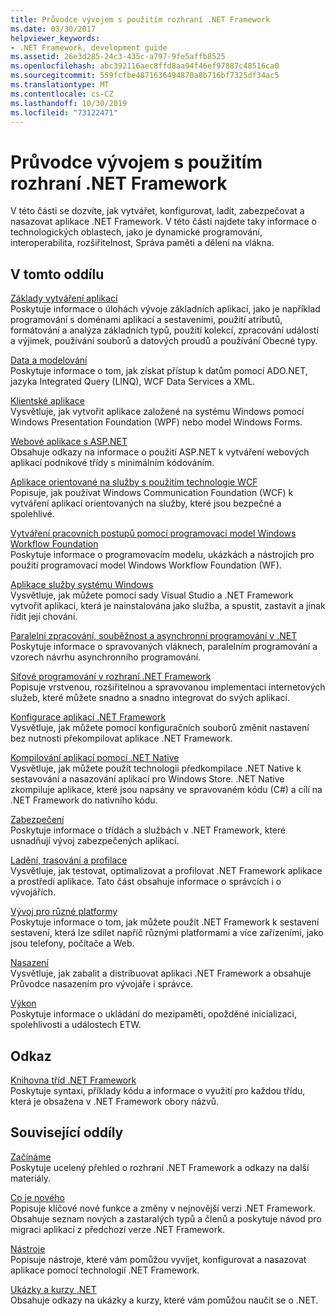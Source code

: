 ```yaml
---
title: Průvodce vývojem s použitím rozhraní .NET Framework
ms.date: 03/30/2017
helpviewer_keywords:
- .NET Framework, development guide
ms.assetid: 26e3d285-24c3-435c-a797-9fe5affb8525
ms.openlocfilehash: abc392116aec8ffd8aa94f46ef97887c48516ca0
ms.sourcegitcommit: 559fcfbe4871636494870a8b716bf7325df34ac5
ms.translationtype: MT
ms.contentlocale: cs-CZ
ms.lasthandoff: 10/30/2019
ms.locfileid: "73122471"
---
```

# <a name="net-framework-development-guide"></a>Průvodce vývojem s použitím rozhraní .NET Framework
V této části se dozvíte, jak vytvářet, konfigurovat, ladit, zabezpečovat a nasazovat aplikace .NET Framework. V této části najdete taky informace o technologických oblastech, jako je dynamické programování, interoperabilita, rozšiřitelnost, Správa paměti a dělení na vlákna.  
  
## <a name="in-this-section"></a>V tomto oddílu  
 [Základy vytváření aplikací](../standard/application-essentials.md)  
 Poskytuje informace o úlohách vývoje základních aplikací, jako je například programování s doménami aplikací a sestaveními, použití atributů, formátování a analýza základních typů, použití kolekcí, zpracování událostí a výjimek, používání souborů a datových proudů a používání Obecné typy.  
  
 [Data a modelování](./data/index.md)  
 Poskytuje informace o tom, jak získat přístup k datům pomocí ADO.NET, jazyka Integrated Query (LINQ), WCF Data Services a XML.  
  
 [Klientské aplikace](develop-client-apps.md)  
 Vysvětluje, jak vytvořit aplikace založené na systému Windows pomocí Windows Presentation Foundation (WPF) nebo model Windows Forms.  
  
 [Webové aplikace s ASP.NET](develop-web-apps-with-aspnet.md)  
 Obsahuje odkazy na informace o použití ASP.NET k vytváření webových aplikací podnikové třídy s minimálním kódováním.  
  
 [Aplikace orientované na služby s použitím technologie WCF](./wcf/index.md)  
 Popisuje, jak používat Windows Communication Foundation (WCF) k vytváření aplikací orientovaných na služby, které jsou bezpečné a spolehlivé.  
  
 [Vytváření pracovních postupů pomocí programovací model Windows Workflow Foundation](windows-workflow-foundation/index.md)     
 Poskytuje informace o programovacím modelu, ukázkách a nástrojích pro použití programovací model Windows Workflow Foundation (WF).  

 [Aplikace služby systému Windows](./windows-services/index.md)  
 Vysvětluje, jak můžete pomocí sady Visual Studio a .NET Framework vytvořit aplikaci, která je nainstalována jako služba, a spustit, zastavit a jinak řídit její chování.  
  
 [Paralelní zpracování, souběžnost a asynchronní programování v .NET](../standard/parallel-processing-and-concurrency.md)  
 Poskytuje informace o spravovaných vláknech, paralelním programování a vzorech návrhu asynchronního programování.  
  
 [Síťové programování v rozhraní .NET Framework](./network-programming/index.md)  
 Popisuje vrstvenou, rozšiřitelnou a spravovanou implementaci internetových služeb, které můžete snadno a snadno integrovat do svých aplikací.  
  
 [Konfigurace aplikací .NET Framework](configure-apps/index.md)    
 Vysvětluje, jak můžete pomocí konfiguračních souborů změnit nastavení bez nutnosti překompilovat aplikace .NET Framework.  
  
 [Kompilování aplikací pomocí .NET Native](./net-native/index.md)  
 Vysvětluje, jak můžete použít technologii předkompilace .NET Native k sestavování a nasazování aplikací pro Windows Store. .NET Native zkompiluje aplikace, které jsou napsány ve spravovaném kódu (C#) a cílí na .NET Framework do nativního kódu.  
  
 [Zabezpečení](../standard/security/index.md)  
 Poskytuje informace o třídách a službách v .NET Framework, které usnadňují vývoj zabezpečených aplikací.  
  
 [Ladění, trasování a profilace](./debug-trace-profile/index.md)  
 Vysvětluje, jak testovat, optimalizovat a profilovat .NET Framework aplikace a prostředí aplikace. Tato část obsahuje informace o správcích i o vývojářích.  
  
 [Vývoj pro různé platformy](../standard/cross-platform/index.md)  
 Poskytuje informace o tom, jak můžete použít .NET Framework k sestavení sestavení, která lze sdílet napříč různými platformami a více zařízeními, jako jsou telefony, počítače a Web.  
  
 [Nasazení](./deployment/index.md)  
 Vysvětluje, jak zabalit a distribuovat aplikaci .NET Framework a obsahuje Průvodce nasazením pro vývojáře i správce.  
  
 [Výkon](./performance/index.md)  
 Poskytuje informace o ukládání do mezipaměti, opožděné inicializaci, spolehlivosti a událostech ETW.  
 
## <a name="reference"></a>Odkaz  
 [Knihovna tříd .NET Framework](/dotnet/api/?view=netframework-4.7)  
 Poskytuje syntaxi, příklady kódu a informace o využití pro každou třídu, která je obsažena v .NET Framework obory názvů.  
  
## <a name="related-sections"></a>Související oddíly  
 [Začínáme](./get-started/index.md)  
 Poskytuje ucelený přehled o rozhraní .NET Framework a odkazy na další materiály.  
  
 [Co je nového](./whats-new/index.md)  
 Popisuje klíčové nové funkce a změny v nejnovější verzi .NET Framework. Obsahuje seznam nových a zastaralých typů a členů a poskytuje návod pro migraci aplikací z předchozí verze .NET Framework.  
  
 [Nástroje](./tools/index.md)  
 Popisuje nástroje, které vám pomůžou vyvíjet, konfigurovat a nasazovat aplikace pomocí technologií .NET Framework.  
  
 [Ukázky a kurzy .NET](../samples-and-tutorials/index.md)  
 Obsahuje odkazy na ukázky a kurzy, které vám pomůžou naučit se o .NET.
